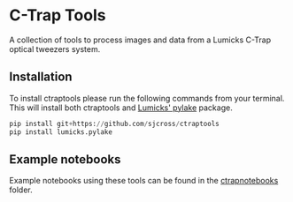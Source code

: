 # C-Trap Tools
A collection of tools to process images and data from a Lumicks C-Trap optical tweezers system.

## Installation
To install ctraptools please run the following commands from your terminal.  This will install both ctraptools and [Lumicks' pylake](https://github.com/lumicks/pylake) package.

```Python
pip install git+https://github.com/sjcross/ctraptools
pip install lumicks.pylake
```

## Example notebooks
Example notebooks using these tools can be found in the [ctrapnotebooks](https://github.com/sjcross/ctraptools/tree/main/examplenotebooks) folder.
